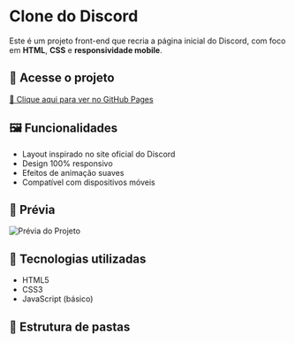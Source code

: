 # Clone do Discord

Este é um projeto front-end que recria a página inicial do Discord, com foco em **HTML**, **CSS** e **responsividade mobile**.

## 🔗 Acesse o projeto

[🔗 Clique aqui para ver no GitHub Pages](https://felipi-hub.github.io/clone-discord)

## 🖼️ Funcionalidades

- Layout inspirado no site oficial do Discord
- Design 100% responsivo
- Efeitos de animação suaves
- Compatível com dispositivos móveis

## 📸 Prévia

![Prévia do Projeto](assets/preview.png)

## 🚀 Tecnologias utilizadas

- HTML5
- CSS3
- JavaScript (básico)

## 📁 Estrutura de pastas

